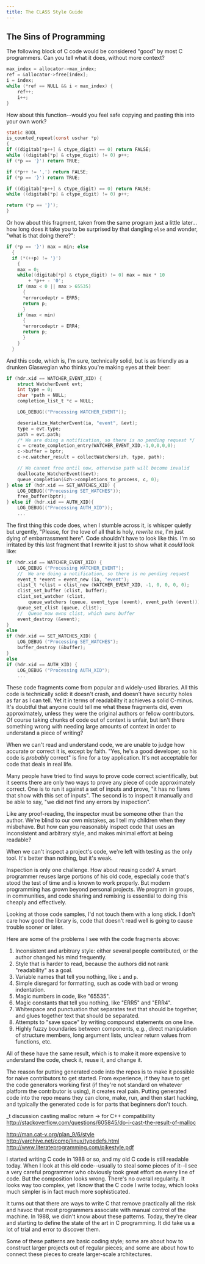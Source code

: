 ```yaml
---
title: The CLASS Style Guide
---
```


## The Sins of Programming

The following block of C code would be considered "good" by most C
programmers. Can you tell what it does, without more context?

```c
max_index = allocator->max_index;
ref = &allocator->free[index];
i = index;
while (*ref == NULL && i < max_index) {
    ref++;
    i++;
}
```

How about this function--would you feel safe copying and pasting this
into your own work?

```c
static BOOL
is_counted_repeat(const uschar *p)
{
if ((digitab[*p++] & ctype_digit) == 0) return FALSE;
while ((digitab[*p] & ctype_digit) != 0) p++;
if (*p == '}') return TRUE;

if (*p++ != ',') return FALSE;
if (*p == '}') return TRUE;

if ((digitab[*p++] & ctype_digit) == 0) return FALSE;
while ((digitab[*p] & ctype_digit) != 0) p++;

return (*p == '}');
}
```

Or how about this fragment, taken from the same program just a little
later... how long does it take you to be surprised by that dangling
`else` and wonder, "what is that doing there?":

```c
if (*p == '}') max = min; else
  {
  if (*(++p) != '}')
    {
    max = 0;
    while((digitab[*p] & ctype_digit) != 0) max = max * 10
        + *p++ - '0';
    if (max < 0 || max > 65535)
      {
      *errorcodeptr = ERR5;
      return p;
      }
    if (max < min)
      {
      *errorcodeptr = ERR4;
      return p;
      }
    }
  }
```

And this code, which is, I'm sure, technically solid, but is as
friendly as a drunken Glaswegian who thinks you're making eyes at
their beer:

```c
if (hdr.xid == WATCHER_EVENT_XID) {
    struct WatcherEvent evt;
    int type = 0;
    char *path = NULL;
    completion_list_t *c = NULL;

    LOG_DEBUG(("Processing WATCHER_EVENT"));

    deserialize_WatcherEvent(ia, "event", &evt);
    type = evt.type;
    path = evt.path;
    /* We are doing a notification, so there is no pending request */
    c = create_completion_entry(WATCHER_EVENT_XID,-1,0,0,0,0);
    c->buffer = bptr;
    c->c.watcher_result = collectWatchers(zh, type, path);

    // We cannot free until now, otherwise path will become invalid
    deallocate_WatcherEvent(&evt);
    queue_completion(&zh->completions_to_process, c, 0);
} else if (hdr.xid == SET_WATCHES_XID) {
    LOG_DEBUG(("Processing SET_WATCHES"));
    free_buffer(bptr);
} else if (hdr.xid == AUTH_XID){
    LOG_DEBUG(("Processing AUTH_XID"));
    ...
```

The first thing this code does, when I stumble across it, is whisper
quietly but urgently, "Please, for the love of all that is holy,
_rewrite me_, I'm just dying of embarrassment here". Code shouldn't
have to look like this. I'm so irritated by this last fragment that I
rewrite it just to show what it _could_ look like:

```c
if (hdr.xid == WATCHER_EVENT_XID) {
    LOG_DEBUG ("Processing WATCHER_EVENT");
    //  We are doing a notification, so there is no pending request
    event_t *event = event_new (ia, "event");
    clist_t *clist = clist_new (WATCHER_EVENT_XID, -1, 0, 0, 0, 0);
    clist_set_buffer (clist, buffer);
    clist_set_watcher (clist,
        queue_watchers (queue, event_type (event), event_path (event)));
    queue_set_clist (queue, clist);
    //  Queue now owns clist, which owns buffer
    event_destroy (&event);
}
else
if (hdr.xid == SET_WATCHES_XID) {
    LOG_DEBUG ("Processing SET_WATCHES");
    buffer_destroy (&buffer);
}
else
if (hdr.xid == AUTH_XID) {
    LOG_DEBUG ("Processing AUTH_XID");
    ...
```

These code fragments come from popular and widely-used libraries. All
this code is technically solid: it doesn't crash, and doesn't have
security holes as far as I can tell. Yet it in terms of readability it
achieves a solid C-minus. It's doubtful that anyone could tell me what
these fragments did, even approximately, unless they were the original
authors or fellow contributors. Of course taking chunks of code out of
context is unfair, but isn't there something wrong with needing large
amounts of context in order to understand a piece of writing?

When we can't read and understand code, we are unable to judge how
accurate or correct it is, except by faith. "Yes, he's a good
developer, so his code is _probably_ correct" is fine for a toy
application. It's not acceptable for code that deals in real life.

Many people have tried to find ways to prove code correct
scientifically, but it seems there are only two ways to prove any
piece of code approximately correct. One is to run it against a set of
inputs and prove, "it has no flaws that show with this set of
inputs". The second is to inspect it manually and be able to say, "we
did not find any errors by inspection".

Like any proof-reading, the inspector must be someone other than the
author. We're blind to our own mistakes, as I tell my children when
they misbehave. But how can you reasonably inspect code that uses an
inconsistent and arbitrary style, and makes minimal effort at being
readable?

When we can't inspect a project's code, we're left with testing as the
only tool. It's better than nothing, but it's weak.

Inspection is only one challenge. How about reusing code? A smart
programmer reuses large portions of his old code, especially code
that's stood the test of time and is known to work properly. But
modern programming has grown beyond personal projects. We program in
groups, in communities, and code sharing and remixing is essential to
doing this cheaply and effectively.

Looking at those code samples, I'd not touch them with a long stick. I
don't care how good the library is, code that doesn't read well is
going to cause trouble sooner or later.

Here are some of the problems I see with the code fragments above:

1. Inconsistent and arbitrary style: either several people
   contributed, or the author changed his mind frequently.
1. Style that is harder to read, because the authors did not rank
   "readability" as a goal.
1. Variable names that tell you nothing, like `i` and `p`.
1. Simple disregard for formatting, such as code with bad or wrong
   indentation.
1. Magic numbers in code, like "65535".
1. Magic constants that tell you nothing, like "ERR5" and "ERR4".
1. Whitespace and punctuation that separates text that should be
   together, and glues together text that should be separated.
1. Attempts to "save space" by writing compound statements on one
   line.
1. Highly fuzzy boundaries between components, e.g., direct
   manipulation of structure members, long argument lists, unclear
   return values from functions, etc.

All of these have the same result, which is to make it more expensive
to understand the code, check it, reuse it, and change it.

The reason for putting generated code into the repos is to make it
possible for naive contributors to get started. From experience, if
they have to get the code generators working first (if they're not
standard on whatever platform the contributor is using), it creates
real pain. Putting generated code into the repo means they can clone,
make, run, and then start hacking, and typically the generated code is
for parts that beginners don't touch.

\_t discussion casting malloc return -> for C++ compatibility
http://stackoverflow.com/questions/605845/do-i-cast-the-result-of-malloc

http://man.cat-v.org/plan_9/6/style
http://yarchive.net/comp/linux/typedefs.html
http://www.literateprogramming.com/pikestyle.pdf

I started writing C code in 1988 or so, and my old C code is still
readable today. When I look at this old code--usually to steal some
pieces of it--I see a very careful programmer who obviously took great
effort on every line of code. But the composition looks wrong. There's
no overall regularity. It looks way too complex, yet I know that the C
code I write today, which looks much simpler is in fact much more
sophisticated.

It turns out that there are ways to write C that remove practically
all the risk and havoc that most programmers associate with manual
control of the machine. In 1988, we didn't know about these
patterns. Today, they're clear and starting to define the state of the
art in C programming. It did take us a lot of trial and error to
discover them.

Some of these patterns are basic coding style; some are about how to
construct larger projects out of regular pieces; and some are about
how to connect these pieces to create larger-scale architectures.
